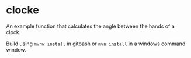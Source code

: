 # clocke

An example function that calculates the angle between the hands of a clock.

Build using `mvnw install` in gitbash or `mvn install` in a windows command window.
